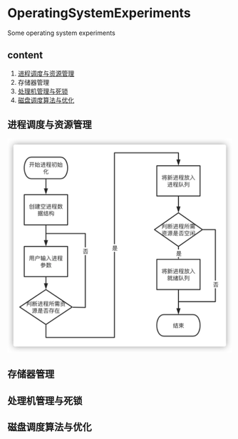 # OperatingSystemExperiments
Some operating system experiments

## content

1. [进程调度与资源管理](#进程调度与资源管理)
2. 存储器管理
3. [处理机管理与死锁](baidu.com)
4. [磁盘调度算法与优化](##磁盘调度算法与优化)

## 进程调度与资源管理

![image](https://github.com/Jechin/OperatingSystemExperiments/blob/main/src/ProcessInitial.png)







## 存储器管理









## 处理机管理与死锁







## 磁盘调度算法与优化

